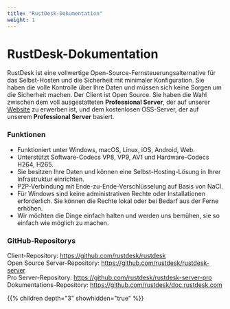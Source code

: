 ```yaml
---
title: "RustDesk-Dokumentation"
weight: 1
---
```


# RustDesk-Dokumentation

RustDesk ist eine vollwertige Open-Source-Fernsteuerungsalternative für das Selbst-Hosten und die Sicherheit mit minimaler Konfiguration. Sie haben die volle Kontrolle über Ihre Daten und müssen sich keine Sorgen um die Sicherheit machen. Der Client ist Open Source. Sie haben die Wahl zwischen dem voll ausgestatteten **Professional Server**, der auf unserer [Website](https://rustdesk.com) zu erwerben ist, und dem kostenlosen OSS-Server, der auf unserem **Professional Server** basiert.

### Funktionen
- Funktioniert unter Windows, macOS, Linux, iOS, Android, Web.
- Unterstützt Software-Codecs VP8, VP9, AV1 und Hardware-Codecs H264, H265.
- Sie besitzen Ihre Daten und können eine Selbst-Hosting-Lösung in Ihrer Infrastruktur einrichten.
- P2P-Verbindung mit Ende-zu-Ende-Verschlüsselung auf Basis von NaCl.
- Für Windows sind keine administrativen Rechte oder Installationen erforderlich. Sie können die Rechte lokal oder bei Bedarf aus der Ferne erhöhen.
- Wir möchten die Dinge einfach halten und werden uns bemühen, sie so einfach wie möglich zu machen.

### GitHub-Repositorys
Client-Repository: https://github.com/rustdesk/rustdesk</br>
Open Source Server-Repository: https://github.com/rustdesk/rustdesk-server</br>
Pro Server-Repository: https://github.com/rustdesk/rustdesk-server-pro</br>
Dokumentations-Repository: https://github.com/rustdesk/doc.rustdesk.com</br>

{{% children depth="3" showhidden="true" %}}

